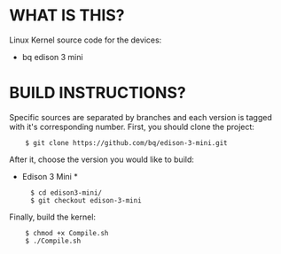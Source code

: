 WHAT IS THIS?
=============

Linux Kernel source code for the devices:
* bq edison 3 mini


BUILD INSTRUCTIONS?
===================

Specific sources are separated by branches and each version is tagged with it's corresponding number. First, you should
clone the project:

        $ git clone https://github.com/bq/edison-3-mini.git

After it, choose the version you would like to build:

* Edison 3 Mini *

        $ cd edison3-mini/
        $ git checkout edison-3-mini

Finally, build the kernel:

        $ chmod +x Compile.sh
        $ ./Compile.sh
